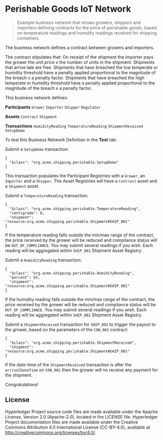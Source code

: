 # Perishable Goods IoT Network

> Example business network that shows growers, shippers and importers defining contracts for the price of perishable goods, based on temperature readings and humidity readings received for shipping containers.

The business network defines a contract between growers and importers. 

The contract stipulates that: On receipt of the shipment the importer pays the grower the unit price x the number of units in the shipment. Shipments that arrive late are free. Shipments that have breached the low temperate or humidity threshold have a penalty applied proportional to the magnitude of the breach x a penalty factor. Shipments that have breached the high temperate or humidity threshold have a penalty applied proportional to the magnitude of the breach x a penalty factor.

This business network defines:

**Participants**
`Grower` `Importer` `Shipper` `Regulator` 

**Assets**
`Contract` `Shipment`

**Transactions**
`HumidityReading` `TemperatureReading` `ShipmentReceived` `SetupDemo`

To test this Business Network Definition in the **Test** tab:

Submit a `SetupDemo` transaction:

```
{
  "$class": "org.acme.shipping.perishable.SetupDemo"
}
```

This transaction populates the Participant Registries with a `Grower`, an `Importer` and a `Shipper`. The Asset Registries will have a `Contract` asset and a `Shipment` asset.

Submit a `TemperatureReading` transaction:

```
{
  "$class": "org.acme.shipping.perishable.TemperatureReading",
  "centigrade": 8,
  "shipment": "resource:org.acme.shipping.perishable.Shipment#SHIP_001"
}
```

If the temperature reading falls outside the min/max range of the contract, the price received by the grower will be reduced and compliance status will be `OUT_OF_COMPLIANCE`. You may submit several readings if you wish. Each reading will be aggregated within `SHIP_001` Shipment Asset Registry.

Submit a `HumidityReading` transaction:

```
{
  "$class": "org.acme.shipping.perishable.HumidityReading",
  "percent": 65,
  "shipment": "resource:org.acme.shipping.perishable.Shipment#SHIP_001"
}
```

If the humidity reading falls outside the min/max range of the contract, the price received by the grower will be reduced and compliance status will be `OUT_OF_COMPLIANCE`. You may submit several readings if you wish. Each reading will be aggregated within `SHIP_001` Shipment Asset Registry.

Submit a `ShipmentReceived` transaction for `SHIP_001` to trigger the payout to the grower, based on the parameters of the `CON_001` contract:

```
{
  "$class": "org.acme.shipping.perishable.ShipmentReceived",
  "shipment": "resource:org.acme.shipping.perishable.Shipment#SHIP_001"
}
```

If the date-time of the `ShipmentReceived` transaction is after the `arrivalDateTime` on `CON_001` then the grower will no receive any payment for the shipment.

Congratulations!

## License <a name="license"></a>
Hyperledger Project source code files are made available under the Apache License, Version 2.0 (Apache-2.0), located in the LICENSE file. Hyperledger Project documentation files are made available under the Creative Commons Attribution 4.0 International License (CC-BY-4.0), available at http://creativecommons.org/licenses/by/4.0/.
